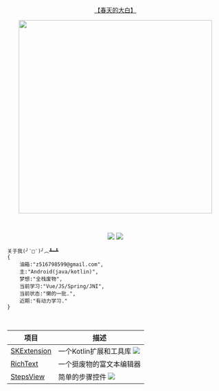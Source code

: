 
<p align="center">
    <a href="https://blog.silvericekey.top">【春天的大白】</a>
</p>
<p align="center">
    <img src="https://github-readme-stats.vercel.app/api?username=SilverIceKey&count_private=true" width="450"/>
</p>
<br>

<p align="center">
<img src="https://img.shields.io/badge/language-kotlin-orange.svg"/>
<img src="https://img.shields.io/badge/license-MIT-blue"/>
</p>

```
关于我(╯‵□′)╯︵┻━┻
{
    油箱:"z516798599@gmail.com",
    主:"Android(java/kotlin)",
    梦想:"全栈废物",
    当前学习:"Vue/JS/Spring/JNI",
    当前状态:"懒的一批.",
    近期:"有动力学习."
}
```
<br>

| 项目                                                         | 描述                                                         |
| ------------------------------------------------------------ | ------------------------------------------------------------ |
| [SKExtension](https://github.com/SilverIceKey/SIKExtension)  | 一个Kotlin扩展和工具库 <img src="https://jitpack.io/v/SilverIceKey/SIKExtension.svg"/> |
| [RichText](https://github.com/SilverIceKey/RichText)         | 一个挺废物的富文本编辑器 |
| [StepsView](https://github.com/SilverIceKey/StepsView)       | 简单的步骤控件 <img src="https://jitpack.io/v/SilverIceKey/StepsView.svg"/> |

